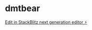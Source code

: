 # dmtbear

[Edit in StackBlitz next generation editor ⚡️](https://stackblitz.com/~/github.com/itzEiffy/dmtbear)